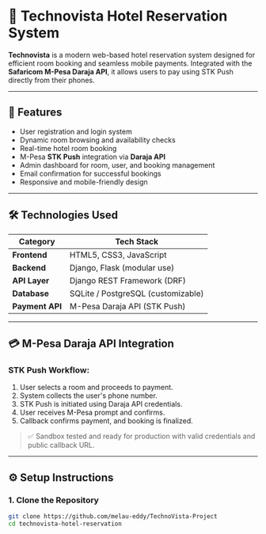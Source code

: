 # 🏨 Technovista Hotel Reservation System

**Technovista** is a modern web-based hotel reservation system designed for efficient room booking and seamless mobile payments. Integrated with the **Safaricom M-Pesa Daraja API**, it allows users to pay using STK Push directly from their phones.

---

## 🚀 Features

- User registration and login system
- Dynamic room browsing and availability checks
- Real-time hotel room booking
- M-Pesa **STK Push** integration via **Daraja API**
- Admin dashboard for room, user, and booking management
- Email confirmation for successful bookings
- Responsive and mobile-friendly design

---

## 🛠️ Technologies Used

| Category       | Tech Stack                         |
|----------------|------------------------------------|
| **Frontend**   | HTML5, CSS3, JavaScript            |
| **Backend**    | Django, Flask (modular use)        |
| **API Layer**  | Django REST Framework (DRF)        |
| **Database**   | SQLite / PostgreSQL (customizable) |
| **Payment API**| M-Pesa Daraja API (STK Push)       |

---

## 💳 M-Pesa Daraja API Integration

### STK Push Workflow:
1. User selects a room and proceeds to payment.
2. System collects the user's phone number.
3. STK Push is initiated using Daraja API credentials.
4. User receives M-Pesa prompt and confirms.
5. Callback confirms payment, and booking is finalized.

> ✅ Sandbox tested and ready for production with valid credentials and public callback URL.

---

## ⚙️ Setup Instructions

### 1. Clone the Repository

```bash
git clone https://github.com/melau-eddy/TechnoVista-Project
cd technovista-hotel-reservation
